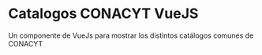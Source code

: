 # Catalogos CONACYT VueJS
Un componente de VueJs para mostrar los distintos catálogos comunes de CONACYT